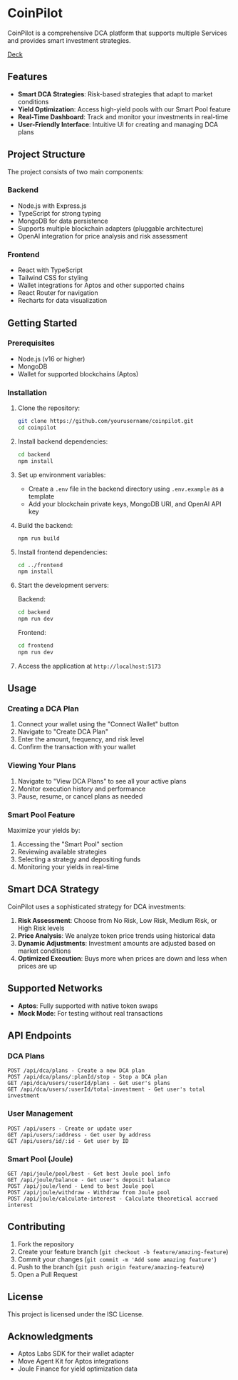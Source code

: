 # CoinPilot

CoinPilot is a comprehensive DCA platform that supports multiple Services and provides smart investment strategies.

[Deck](https://tome.app/instruere/coinpilot-cm1x7wqfc1yrlmsl12c4nhwrh)

## Features

- **Smart DCA Strategies**: Risk-based strategies that adapt to market conditions
- **Yield Optimization**: Access high-yield pools with our Smart Pool feature
- **Real-Time Dashboard**: Track and monitor your investments in real-time
- **User-Friendly Interface**: Intuitive UI for creating and managing DCA plans

## Project Structure

The project consists of two main components:

### Backend

- Node.js with Express.js
- TypeScript for strong typing
- MongoDB for data persistence
- Supports multiple blockchain adapters (pluggable architecture)
- OpenAI integration for price analysis and risk assessment

### Frontend

- React with TypeScript
- Tailwind CSS for styling
- Wallet integrations for Aptos and other supported chains
- React Router for navigation
- Recharts for data visualization

## Getting Started

### Prerequisites

- Node.js (v16 or higher)
- MongoDB
- Wallet for supported blockchains (Aptos)

### Installation

1. Clone the repository:
   ```bash
   git clone https://github.com/yourusername/coinpilot.git
   cd coinpilot
   ```

2. Install backend dependencies:
   ```bash
   cd backend
   npm install
   ```

3. Set up environment variables:
   - Create a `.env` file in the backend directory using `.env.example` as a template
   - Add your blockchain private keys, MongoDB URI, and OpenAI API key

4. Build the backend:
   ```bash
   npm run build
   ```

5. Install frontend dependencies:
   ```bash
   cd ../frontend
   npm install
   ```

6. Start the development servers:

   Backend:
   ```bash
   cd backend
   npm run dev
   ```

   Frontend:
   ```bash
   cd frontend
   npm run dev
   ```

7. Access the application at `http://localhost:5173`

## Usage

### Creating a DCA Plan

1. Connect your wallet using the "Connect Wallet" button
2. Navigate to "Create DCA Plan"
3. Enter the amount, frequency, and risk level
4. Confirm the transaction with your wallet

### Viewing Your Plans

1. Navigate to "View DCA Plans" to see all your active plans
2. Monitor execution history and performance
3. Pause, resume, or cancel plans as needed

### Smart Pool Feature

Maximize your yields by:

1. Accessing the "Smart Pool" section
2. Reviewing available strategies
3. Selecting a strategy and depositing funds
4. Monitoring your yields in real-time

## Smart DCA Strategy

CoinPilot uses a sophisticated strategy for DCA investments:

1. **Risk Assessment**: Choose from No Risk, Low Risk, Medium Risk, or High Risk levels
2. **Price Analysis**: We analyze token price trends using historical data
3. **Dynamic Adjustments**: Investment amounts are adjusted based on market conditions
4. **Optimized Execution**: Buys more when prices are down and less when prices are up

## Supported Networks

- **Aptos**: Fully supported with native token swaps
- **Mock Mode**: For testing without real transactions

## API Endpoints

### DCA Plans

```
POST /api/dca/plans - Create a new DCA plan
POST /api/dca/plans/:planId/stop - Stop a DCA plan
GET /api/dca/users/:userId/plans - Get user's plans
GET /api/dca/users/:userId/total-investment - Get user's total investment
```

### User Management

```
POST /api/users - Create or update user
GET /api/users/:address - Get user by address
GET /api/users/id/:id - Get user by ID
```

### Smart Pool (Joule)

```
GET /api/joule/pool/best - Get best Joule pool info
GET /api/joule/balance - Get user's deposit balance
POST /api/joule/lend - Lend to best Joule pool
POST /api/joule/withdraw - Withdraw from Joule pool
POST /api/joule/calculate-interest - Calculate theoretical accrued interest
```

## Contributing

1. Fork the repository
2. Create your feature branch (`git checkout -b feature/amazing-feature`)
3. Commit your changes (`git commit -m 'Add some amazing feature'`)
4. Push to the branch (`git push origin feature/amazing-feature`)
5. Open a Pull Request

## License

This project is licensed under the ISC License.

## Acknowledgments

- Aptos Labs SDK for their wallet adapter
- Move Agent Kit for Aptos integrations
- Joule Finance for yield optimization data
